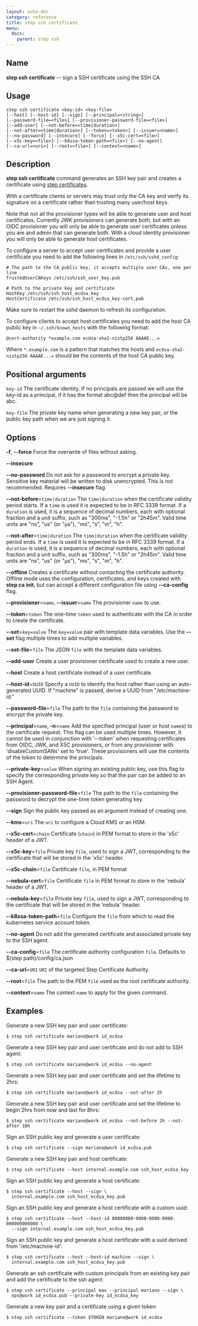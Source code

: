```yaml
---
layout: auto-doc
category: reference
title: step ssh certificate
menu:
  docs:
    parent: step ssh
---
```


## Name
**step ssh certificate** -- sign a SSH certificate using the SSH CA

## Usage

```raw
step ssh certificate <key-id> <key-file>
[--host] [--host-id] [--sign] [--principal=<string>]
[--password-file=<file>] [--provisioner-password-file=<file>]
[--add-user] [--not-before=<time|duration>]
[--not-after=<time|duration>] [--token=<token>] [--issuer=<name>]
[--no-password] [--insecure] [--force] [--x5c-cert=<file>]
[--x5c-key=<file>] [--k8ssa-token-path=<file>] [--no-agent]
[--ca-url=<uri>] [--root=<file>] [--context=<name>]
```

## Description

**step ssh certificate** command generates an SSH key pair and creates a
certificate using [step certificates](https://github.com/smallstep/certificates).

With a certificate clients or servers may trust only the CA key and verify its
signature on a certificate rather than trusting many user/host keys.

Note that not all the provisioner types will be able to generate user and host
certificates. Currently JWK provisioners can generate both, but with an OIDC
provisioner you will only be able to generate user certificates unless you are
and admin that can generate both. With a cloud identity provisioner you will
only be able to generate host certificates.

To configure a server to accept user certificates and provide a user certificate
you need to add the following lines in `/etc/ssh/sshd_config`:
```shell
# The path to the CA public key, it accepts multiple user CAs, one per line
TrustedUserCAKeys /etc/ssh/ssh_user_key.pub

# Path to the private key and certificate
HostKey /etc/ssh/ssh_host_ecdsa_key
HostCertificate /etc/ssh/ssh_host_ecdsa_key-cert.pub
```

Make sure to restart the sshd daemon to refresh its configuration.

To configure clients to accept host certificates you need to add the host CA public
key in `~/.ssh/known_hosts` with the following format:
```shell
@cert-authority *example.com ecdsa-sha2-nistp256 AAAAE...=
```

Where `*.example.com` is a pattern that matches the hosts and
`ecdsa-sha2-nistp256 AAAAE...=` should be the contents of the host CA public key.

## Positional arguments

`key-id`
The certificate identity. If no principals are passed we will use
the key-id as a principal, if it has the format abc@def then the principal will
be abc.

`key-file`
The private key name when generating a new key pair, or the public
key path when we are just signing it.

## Options


**-f**, **--force**
Force the overwrite of files without asking.

**--insecure**


**--no-password**
Do not ask for a password to encrypt a private key. Sensitive key material will
be written to disk unencrypted. This is not recommended. Requires **--insecure** flag.

**--not-before**=`time|duration`
The `time|duration` when the certificate validity period starts. If a `time` is
used it is expected to be in RFC 3339 format. If a `duration` is used, it is a
sequence of decimal numbers, each with optional fraction and a unit suffix, such
as "300ms", "-1.5h" or "2h45m". Valid time units are "ns", "us" (or "µs"), "ms",
"s", "m", "h".

**--not-after**=`time|duration`
The `time|duration` when the certificate validity period ends. If a `time` is
used it is expected to be in RFC 3339 format. If a `duration` is used, it is a
sequence of decimal numbers, each with optional fraction and a unit suffix, such
as "300ms", "-1.5h" or "2h45m". Valid time units are "ns", "us" (or "µs"), "ms",
"s", "m", "h".

**--offline**
Creates a certificate without contacting the certificate authority. Offline mode
uses the configuration, certificates, and keys created with **step ca init**,
but can accept a different configuration file using **--ca-config** flag.

**--provisioner**=`name`, **--issuer**=`name`
The provisioner `name` to use.

**--token**=`token`
The one-time `token` used to authenticate with the CA in order to create the
certificate.

**--set**=`key=value`
The `key=value` pair with template data variables. Use the **--set** flag multiple times to add multiple variables.

**--set-file**=`file`
The JSON `file` with the template data variables.

**--add-user**
Create a user provisioner certificate used to create a new user.

**--host**
Create a host certificate instead of a user certificate.

**--host-id**=`UUID`
Specify a `UUID` to identify the host rather than using an auto-generated UUID.
      If "machine" is passed, derive a UUID from "/etc/machine-id."

**--password-file**=`file`
The path to the `file` containing the password to encrypt the private key.

**--principal**=`name`, **-n**=`name`
Add the specified principal (user or host `name`s) to the certificate request.
      This flag can be used multiple times. However, it cannot be used in conjunction
      with '--token' when requesting certificates from OIDC, JWK, and X5C provisioners, or
      from any provisioner with 'disableCustomSANs' set to 'true'. These provisioners will
      use the contents of the token to determine the principals.

**--private-key**=`value`
When signing an existing public key, use this flag to specify the corresponding
private key so that the pair can be added to an SSH Agent.

**--provisioner-password-file**=`file`
The path to the `file` containing the password to decrypt the one-time token
      generating key.

**--sign**
Sign the public key passed as an argument instead of creating one.

**--kms**=`uri`
The `uri` to configure a Cloud KMS or an HSM.

**--x5c-cert**=`chain`
Certificate (`chain`) in PEM format to store in the 'x5c' header of a JWT.

**--x5c-key**=`file`
Private key `file`, used to sign a JWT, corresponding to the certificate that will
be stored in the 'x5c' header.

**--x5c-chain**=`file`
Certificate `file`, in PEM format

**--nebula-cert**=`file`
Certificate `file` in PEM format to store in the 'nebula' header of a JWT.

**--nebula-key**=`file`
Private key `file`, used to sign a JWT, corresponding to the certificate that will
be stored in the 'nebula' header.

**--k8ssa-token-path**=`file`
Configure the `file` from which to read the kubernetes service account token.

**--no-agent**
Do not add the generated certificate and associated private key to the SSH agent.

**--ca-config**=`file`
The certificate authority configuration `file`. Defaults to
$(step path)/config/ca.json

**--ca-url**=`URI`
`URI` of the targeted Step Certificate Authority.

**--root**=`file`
The path to the PEM `file` used as the root certificate authority.

**--context**=`name`
The context `name` to apply for the given command.

## Examples

Generate a new SSH key pair and user certificate:
```shell
$ step ssh certificate mariano@work id_ecdsa
```

Generate a new SSH key pair and user certificate and do not add to SSH agent:
```shell
$ step ssh certificate mariano@work id_ecdsa --no-agent
```

Generate a new SSH key pair and user certificate and set the lifetime to 2hrs:
```shell
$ step ssh certificate mariano@work id_ecdsa --not-after 2h
```

Generate a new SSH key pair and user certificate and set the lifetime to begin
2hrs from now and last for 8hrs:
```shell
$ step ssh certificate mariano@work id_ecdsa --not-before 2h --not-after 10h
```

Sign an SSH public key and generate a user certificate:
```shell
$ step ssh certificate --sign mariano@work id_ecdsa.pub
```

Generate a new SSH key pair and host certificate:
```shell
$ step ssh certificate --host internal.example.com ssh_host_ecdsa_key
```

Sign an SSH public key and generate a host certificate:
```shell
$ step ssh certificate --host --sign \
  internal.example.com ssh_host_ecdsa_key.pub
```

Sign an SSH public key and generate a host certificate with a custom uuid:
```shell
$ step ssh certificate --host --host-id 00000000-0000-0000-0000-000000000000 \
  --sign internal.example.com ssh_host_ecdsa_key.pub
```

Sign an SSH public key and generate a host certificate with a uuid derived
from '/etc/machine-id':
```shell
$ step ssh certificate --host --host-id machine --sign \
  internal.example.com ssh_host_ecdsa_key.pub
```

Generate an ssh certificate with custom principals from an existing key pair and
add the certificate to the ssh agent:
```shell
$ step ssh certificate --principal max --principal mariano --sign \
  ops@work id_ecdsa.pub --private-key id_ecdsa_key
```

Generate a new key pair and a certificate using a given token:
```shell
$ step ssh certificate --token $TOKEN mariano@work id_ecdsa
```

